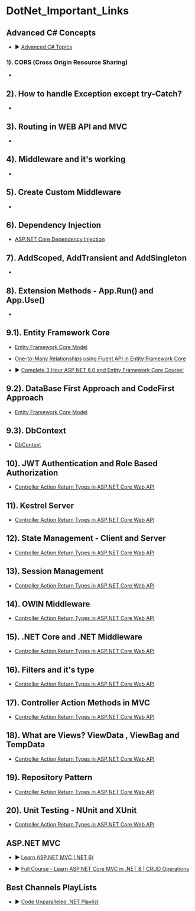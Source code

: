 # DotNet_Important_Links

## Advanced C# Concepts

- ▶️ [Advanced C# Topics](https://www.youtube.com/watch?v=VT9ueWBqquU&list=PLwhVruPHD9ryiH4kN0EHYeXQXIOHLBcJX&index=1)

### 1). CORS (Cross Origin Resource Sharing)

- 

## 2). How to handle Exception except try-Catch?

- 

## 3). Routing in WEB API and MVC

- 

## 4). Middleware and it's working

- 

## 5). Create Custom Middleware

- 

## 6). Dependency Injection

- [ASP.NET Core Dependency Injection](https://www.ezzylearning.net/tutorial/a-step-by-step-guide-to-asp-net-core-dependency-injection)

## 7). AddScoped, AddTransient and AddSingleton

- 

## 8). Extension Methods - App.Run() and App.Use()

- 

## 9.1). Entity Framework Core

- [Entity Framework Core Model](https://www.learnentityframeworkcore5.com/entity-framework-core-model)
  
- [One-to-Many Relationships using Fluent API in Entity Framework Core](https://www.entityframeworktutorial.net/efcore/configure-one-to-many-relationship-using-fluent-api-in-ef-core.aspx)

- ▶️ [Complete 3 Hour ASP NET 6.0 and Entity Framework Core Course!](https://www.youtube.com/watch?v=7d2UMAIgOLQ&list=PLwhVruPHD9rxZ9U5K6vqUFkfrjaRhwEsV&index=12)

## 9.2). DataBase First Approach and CodeFirst Approach

- [Entity Framework Core Model](https://www.learnentityframeworkcore5.com/entity-framework-core-model)
 
## 9.3). DbContext

- [DbContext](https://www.learnentityframeworkcore5.com/dbcontext)

## 10). JWT Authentication and Role Based Authorization

- [Controller Action Return Types in ASP.NET Core Web API](https://dotnettutorials.net/lesson/controller-action-return-types-core-web-api/)

## 11). Kestrel Server

- [Controller Action Return Types in ASP.NET Core Web API](https://dotnettutorials.net/lesson/controller-action-return-types-core-web-api/)

## 12). State Management - Client and Server

- [Controller Action Return Types in ASP.NET Core Web API](https://dotnettutorials.net/lesson/controller-action-return-types-core-web-api/)

## 13). Session Management

- [Controller Action Return Types in ASP.NET Core Web API](https://dotnettutorials.net/lesson/controller-action-return-types-core-web-api/)

## 14). OWIN Middleware

- [Controller Action Return Types in ASP.NET Core Web API](https://dotnettutorials.net/lesson/controller-action-return-types-core-web-api/)

## 15). .NET Core and .NET Middleware

- [Controller Action Return Types in ASP.NET Core Web API](https://dotnettutorials.net/lesson/controller-action-return-types-core-web-api/)

## 16). Filters and it's type

- [Controller Action Return Types in ASP.NET Core Web API](https://dotnettutorials.net/lesson/controller-action-return-types-core-web-api/)

## 17). Controller Action Methods in MVC

- [Controller Action Return Types in ASP.NET Core Web API](https://dotnettutorials.net/lesson/controller-action-return-types-core-web-api/)

## 18). What are Views? ViewData , ViewBag and TempData

- [Controller Action Return Types in ASP.NET Core Web API](https://dotnettutorials.net/lesson/controller-action-return-types-core-web-api/)

## 19). Repository Pattern

- [Controller Action Return Types in ASP.NET Core Web API](https://dotnettutorials.net/lesson/controller-action-return-types-core-web-api/)

## 20). Unit Testing - NUnit and XUnit

- [Controller Action Return Types in ASP.NET Core Web API](https://dotnettutorials.net/lesson/controller-action-return-types-core-web-api/)

## ASP.NET MVC

- ▶️ [Learn ASP.NET MVC (.NET 6)](https://www.youtube.com/watch?v=H14S7x8q_vQ&list=PLqVWQ84m1Q7EiKKyOpiWSVcpG3qUmJ0Xc&index=1)

- ▶️ [Full Course - Learn ASP.NET Core MVC in .NET 8 | CRUD Operations](https://www.youtube.com/watch?v=BzlPrVB_DwA)

## Best Channels PlayLists

- ▶️ [Code Unparalleled .NET Playlist](https://www.youtube.com/@CodeUnparalleled/playlists)








 
